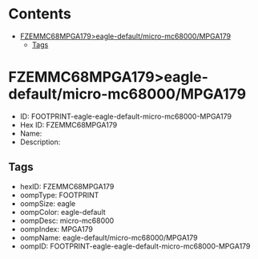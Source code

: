 



Contents
========

* [FZEMMC68MPGA179>eagle-default/micro-mc68000/MPGA179](#fzemmc68mpga179eagle-defaultmicro-mc68000mpga179)
	* [Tags](#tags)

# FZEMMC68MPGA179>eagle-default/micro-mc68000/MPGA179

- ID: FOOTPRINT-eagle-eagle-default-micro-mc68000-MPGA179
- Hex ID: FZEMMC68MPGA179
- Name: 
- Description: 

## Tags

- hexID: FZEMMC68MPGA179
- oompType: FOOTPRINT
- oompSize: eagle
- oompColor: eagle-default
- oompDesc: micro-mc68000
- oompIndex: MPGA179
- oompName: eagle-default/micro-mc68000/MPGA179
- oompID: FOOTPRINT-eagle-eagle-default-micro-mc68000-MPGA179
